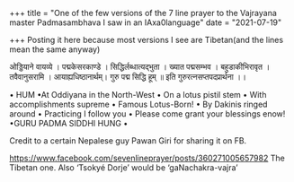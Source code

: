 +++
title = "One of the few versions of the 7 line prayer to the Vajrayana master Padmasambhava I saw in an IAxa0language"
date = "2021-07-19"

+++
Posting it here because most versions I see are Tibetan(and the lines
mean the same anyway)

ओड्डियाने वायव्ये । पद्मकेसरकाण्डे । सिद्धिर्लब्धात्यद्भुता । ख्यात
पद्मसम्भव । बहुडाकीभिरावृत । तवैवानुसरामि । आयाह्यधिष्ठानार्थम्। गुरु
पद्म सिद्धि हूम् ॥ इति गुरुरत्नसप्तपदप्रार्थना ।।  
  

• HUM •At Oddiyana in the North-West • On a lotus pistil stem • With
accomplishments supreme • Famous Lotus-Born! • By Dakinis ringed around
• Practicing I follow you • Please come grant your blessings enow! •GURU
PADMA SIDDHI HUNG •

Credit to a certain Nepalese guy Pawan Giri for sharing it on FB.  
  
<https://www.facebook.com/sevenlineprayer/posts/360271005657982> The
Tibetan one. Also ‘Tsokyé Dorje’ would be ‘gaNachakra-vajra’  
  
